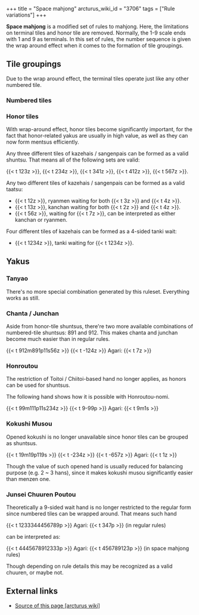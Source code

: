 +++
title = "Space mahjong"
arcturus_wiki_id = "3706"
tags = ["Rule variations"]
+++

**Space mahjong** is a modified set of rules to mahjong. Here, the limitations on terminal tiles and honor tile are removed. Normally, the 1-9 scale ends with 1 and 9 as terminals. In this set of rules, the number sequence is given the wrap around effect when it comes to the formation of tile groupings.

## Tile groupings

Due to the wrap around effect, the terminal tiles operate just like any other numbered tile.

### Numbered tiles

### Honor tiles

With wrap-around effect, honor tiles become significantly important, for the fact that honor-related yakus are usually in high value, as well as they can now form mentsus efficiently.

Any three different tiles of kazehais / sangenpais can be formed as a valid shuntsu. That means all of the following sets are valid:

{{< t 123z >}}, {{< t 234z >}}, {{< t 341z >}}, {{< t 412z >}}, {{< t 567z >}}.

Any two different tiles of kazehais / sangenpais can be formed as a valid taatsu:

  - {{< t 12z >}}, ryanmen waiting for both {{< t 3z >}} and {{< t 4z >}}.
  - {{< t 13z >}}, kanchan waiting for both {{< t 2z >}} and {{< t 4z >}}.
  - {{< t 56z >}}, waiting for {{< t 7z >}}, can be interpreted as either kanchan or ryanmen.

Four different tiles of kazehais can be formed as a 4-sided tanki wait:

  - {{< t 1234z >}}, tanki waiting for {{< t 1234z >}}.

## Yakus

### Tanyao

There's no more special combination generated by this ruleset. Everything works as still.

### Chanta / Junchan

Aside from honor-tile shuntsus, there're two more available combinations of numbered-tile shuntsus: 891 and 912. This makes chanta and junchan become much easier than in regular rules.

{{< t 912m891p11s56z >}} {{< t -124z >}} Agari: {{< t 7z >}}

### Honroutou

The restriction of Toitoi / Chiitoi-based hand no longer applies, as honors can be used for shuntsus.

The following hand shows how it is possible with Honroutou-nomi.

{{< t 99m111p11s234z >}} {{< t 9-99p >}} Agari: {{< t 9m1s >}}

### Kokushi Musou

Opened kokushi is no longer unavailable since honor tiles can be grouped as shuntsus.

{{< t 19m19p119s >}} {{< t -234z >}} {{< t -657z >}} Agari: {{< t 1z >}}

Though the value of such opened hand is usually reduced for balancing purpose (e.g. 2 \~ 3 hans), since it makes kokushi musou significantly easier than menzen one.

### Junsei Chuuren Poutou

Theoretically a 9-sided wait hand is no longer restricted to the regular form since numbered tiles can be wrapped around. That means such hand

{{< t 1233344456789p >}} Agari: {{< t 347p >}} (in regular rules)

can be interpreted as:

{{< t 4445678912333p >}} Agari: {{< t 456789123p >}} (in space mahjong rules)

Though depending on rule details this may be recognized as a valid chuuren, or maybe not.

## External links
- [Source of this page [arcturus wiki]](http://arcturus.su/wiki/Space_mahjong)